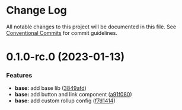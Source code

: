 # Change Log

All notable changes to this project will be documented in this file.
See [Conventional Commits](https://conventionalcommits.org) for commit guidelines.

# 0.1.0-rc.0 (2023-01-13)

### Features

- **base:** add base lib ([3849afd](https://github.com/juanchordg/frontend-friends/commit/3849afd688a6bbc67cdaf5fc948b3200a3a20412))
- **base:** add button and link component ([a91f080](https://github.com/juanchordg/frontend-friends/commit/a91f08010e2214aca108da4fcf273a053114f5ac))
- **base:** add custom rollup config ([f7d1414](https://github.com/juanchordg/frontend-friends/commit/f7d14144d15823cd1e095ff310ce12b8083b76e3))
